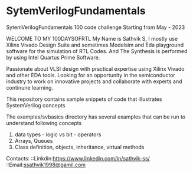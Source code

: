 # SytemVerilogFundamentals
SytemVerilogFundamentals 100 code challenge Starting from May - 2023


WELCOME TO MY 100DAYSOFRTL  My Name is Sathvik S, I mostly use Xilinx Vivado Design Suite and sometimes Modelsim  and Eda playground software for the simulation of RTL Codes. And The Synthesis is performed by using Intel Quartus Prime Software.


Passionate about VLSI design with practical expertise using Xilinx Vivado and other EDA tools. Looking
for an opportunity in the semiconductor industry to work on innovative projects and collaborate with
experts and continune learning.


This repository contains sample snippets of code that illustrates SystemVerilog concepts

The examples/svbasics directory has several examples that can be run to understand following concepts
 1) data types - logic vs bit - operators
 2) Arrays, Queues
 3) Class definition, objects, inheritance, virtual methods




Contacts:
::Linkdin:https://www.linkedin.com/in/sathvik-ss/
::Email:ssathvik1998@gamil.com
